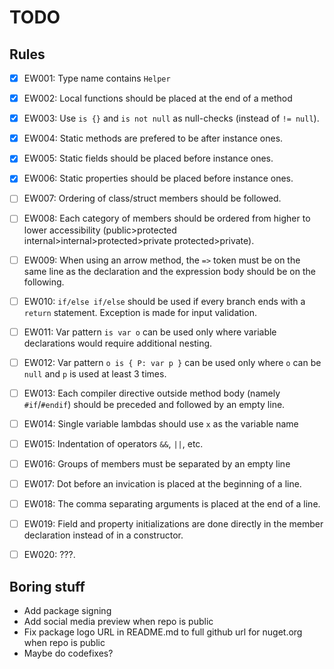 # TODO

## Rules

- [x] EW001: Type name contains `Helper`
- [x] EW002: Local functions should be placed at the end of a method
- [x] EW003: Use `is {}` and `is not null` as null-checks (instead of `!= null`).
- [x] EW004: Static methods are prefered to be after instance ones.
- [x] EW005: Static fields should be placed before instance ones.
- [x] EW006: Static properties should be placed before instance ones.

- [ ] EW007: Ordering of class/struct members should be followed.
- [ ] EW008: Each category of members should be ordered from higher to lower accessibility (public>protected internal>internal>protected>private protected>private).

- [ ] EW009: When using an arrow method, the `=>` token must be on the same line as the declaration and the expression body should be on the following.
- [ ] EW010: `if/else if/else` should be used if every branch ends with a `return` statement. Exception is made for input validation.
- [ ] EW011: Var pattern `is var o` can be used only where variable declarations would require additional nesting.
- [ ] EW012: Var pattern `o is { P: var p }` can be used only where `o` can be `null` and `p` is used at least 3 times.
- [ ] EW013: Each compiler directive outside method body (namely `#if`/`#endif`) should be preceded and followed by an empty line.
- [ ] EW014: Single variable lambdas should use `x` as the variable name
- [ ] EW015: Indentation of operators `&&`, `||`, etc.
- [ ] EW016: Groups of members must be separated by an empty line
- [ ] EW017: Dot before an invication is placed at the beginning of a line.
- [ ] EW018: The comma separating arguments is placed at the end of a line.
- [ ] EW019: Field and property initializations are done directly in the member declaration instead of in a constructor.
- [ ] EW020: ???.

## Boring stuff

- Add package signing
- Add social media preview when repo is public
- Fix package logo URL in README.md to full github url for nuget.org when repo is public
- Maybe do codefixes?
<!-- - Make a list of rules -->
<!-- - Add readme for package -->
<!-- - Cleanup nuspec -->
<!-- - Add a rule wiki -->
<!-- - Connect rules with descriptions -->
<!-- - Make a UT framework -->
<!-- - Setup some analysis framework -->
<!-- - Make a codefix+testing framework -->
